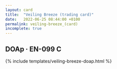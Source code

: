 ```yaml
---
layout: card
title:  "Veiling Breeze (trading card)"
date:   2022-06-25 08:44:00 +0100
permalink: veiling-breeze_(card)
incomplete: true
---
```


## DOAp &middot; EN-099 C

{% include templates/veiling-breeze-doap.html %}